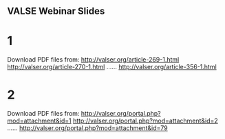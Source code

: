 ## VALSE Webinar Slides

# 1
Download PDF files from:
http://valser.org/article-269-1.html
http://valser.org/article-270-1.html
……
http://valser.org/article-356-1.html

# 2
Download PDF files from:
http://valser.org/portal.php?mod=attachment&id=1
http://valser.org/portal.php?mod=attachment&id=2
……
http://valser.org/portal.php?mod=attachment&id=79
